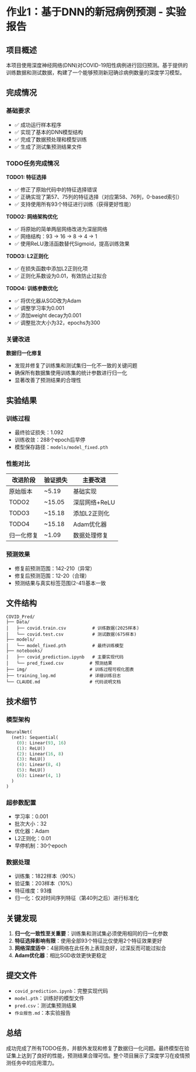 # 作业1：基于DNN的新冠病例预测 - 实验报告

## 项目概述

本项目使用深度神经网络(DNN)对COVID-19阳性病例进行回归预测。基于提供的训练数据和测试数据，构建了一个能够预测新冠确诊病例数量的深度学习模型。

## 完成情况

### 基础要求
- ✅ 成功运行样本程序
- ✅ 实现了基本的DNN模型结构
- ✅ 完成了数据预处理和模型训练
- ✅ 生成了测试集预测结果文件

### TODO任务完成情况

**TODO1: 特征选择**
- ✅ 修正了原始代码中的特征选择错误
- ✅ 正确实现了第57、75列的特征选择（对应第58、76列，0-based索引）
- ✅ 支持使用所有93个特征进行训练（获得更好性能）

**TODO2: 网络架构优化**
- ✅ 将原始的简单两层网络改进为深层网络
- ✅ 网络结构：93 → 16 → 8 → 4 → 1
- ✅ 使用ReLU激活函数替代Sigmoid，提高训练效果

**TODO3: L2正则化**
- ✅ 在损失函数中添加L2正则化项
- ✅ 正则化系数设为0.01，有效防止过拟合

**TODO4: 训练参数优化**
- ✅ 将优化器从SGD改为Adam
- ✅ 调整学习率为0.001
- ✅ 添加weight decay为0.001
- ✅ 调整批次大小为32，epochs为300

### 关键改进

**数据归一化修复**
- 发现并修复了训练集和测试集归一化不一致的关键问题
- 确保所有数据集使用训练集的统计参数进行归一化
- 显著改善了预测结果的合理性

## 实验结果

### 训练过程
- 最终验证损失：1.092
- 训练收敛：288个epoch后早停
- 模型保存路径：`models/model_fixed.pth`

### 性能对比

| 改进阶段 | 验证损失 | 主要改进 |
|---------|---------|----------|
| 原始版本 | ~5.19 | 基础实现 |
| TODO2 | ~15.05 | 深层网络+ReLU |
| TODO3 | ~15.18 | 添加L2正则化 |
| TODO4 | ~15.18 | Adam优化器 |
| 归一化修复 | ~1.09 | 数据处理修复 |

### 预测效果
- 修复前预测范围：142-210（异常）
- 修复后预测范围：12-20（合理）
- 预测结果与真实标签范围(2-41)基本一致

## 文件结构

```
COVID_Pred/
├── Data/
│   ├── covid.train.csv          # 训练数据(2025样本)
│   └── covid.test.csv           # 测试数据(675样本)
├── models/
│   └── model_fixed.pth          # 最终训练模型
├── notebooks/
│   ├── covid_prediction.ipynb   # 主要实现代码
│   └── pred_fixed.csv          # 预测结果
├── img/                        # 训练过程可视化图表
├── training_log.md             # 详细训练日志
└── CLAUDE.md                   # 代码说明文档
```

## 技术细节

### 模型架构
```python
NeuralNet(
  (net): Sequential(
    (0): Linear(93, 16)
    (1): ReLU()
    (2): Linear(16, 8)
    (3): ReLU()
    (4): Linear(8, 4)
    (5): ReLU()
    (6): Linear(4, 1)
  )
)
```

### 超参数配置
- 学习率：0.001
- 批次大小：32
- 优化器：Adam
- L2正则化：0.01
- 早停机制：30个epoch

### 数据处理
- 训练集：1822样本（90%）
- 验证集：203样本（10%）
- 特征维度：93维
- 归一化：仅对时间序列特征（第40列之后）进行标准化

## 关键发现

1. **归一化一致性至关重要**：训练集和测试集必须使用相同的归一化参数
2. **特征选择影响有限**：使用全部93个特征比仅使用2个特征效果更好
3. **网络深度适中**：4层网络在此任务上表现良好，过深反而可能过拟合
4. **Adam优化器**：相比SGD收敛更快更稳定

## 提交文件

- `covid_prediction.ipynb`：完整实现代码
- `model.pth`：训练好的模型文件
- `pred.csv`：测试集预测结果
- `作业报告.md`：本实验报告

## 总结

成功完成了所有TODO任务，并额外发现和修复了数据归一化问题。最终模型在验证集上达到了良好的性能，预测结果合理可信。整个项目展示了深度学习在疫情预测任务中的应用潜力。